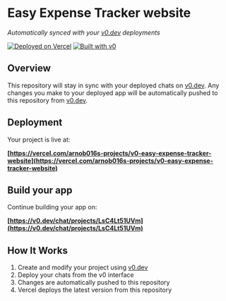 # Easy Expense Tracker website

*Automatically synced with your [v0.dev](https://v0.dev) deployments*

[![Deployed on Vercel](https://img.shields.io/badge/Deployed%20on-Vercel-black?style=for-the-badge&logo=vercel)](https://vercel.com/arnob016s-projects/v0-easy-expense-tracker-website)
[![Built with v0](https://img.shields.io/badge/Built%20with-v0.dev-black?style=for-the-badge)](https://v0.dev/chat/projects/LsC4Lt51UVm)

## Overview

This repository will stay in sync with your deployed chats on [v0.dev](https://v0.dev).
Any changes you make to your deployed app will be automatically pushed to this repository from [v0.dev](https://v0.dev).

## Deployment

Your project is live at:

**[https://vercel.com/arnob016s-projects/v0-easy-expense-tracker-website](https://vercel.com/arnob016s-projects/v0-easy-expense-tracker-website)**

## Build your app

Continue building your app on:

**[https://v0.dev/chat/projects/LsC4Lt51UVm](https://v0.dev/chat/projects/LsC4Lt51UVm)**

## How It Works

1. Create and modify your project using [v0.dev](https://v0.dev)
2. Deploy your chats from the v0 interface
3. Changes are automatically pushed to this repository
4. Vercel deploys the latest version from this repository